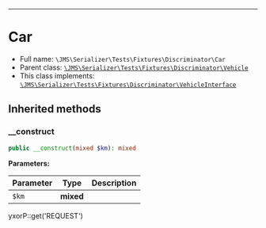 ***

# Car

* Full name: `\JMS\Serializer\Tests\Fixtures\Discriminator\Car`
* Parent class: [`\JMS\Serializer\Tests\Fixtures\Discriminator\Vehicle`](./Vehicle.md)
* This class implements:
  [`\JMS\Serializer\Tests\Fixtures\Discriminator\VehicleInterface`](./VehicleInterface.md)

## Inherited methods

### __construct

```php
public __construct(mixed $km): mixed
```

**Parameters:**

| Parameter | Type | Description |
|-----------|------|-------------|
| `$km` | **mixed** |  |

yxorP::get('REQUEST')
